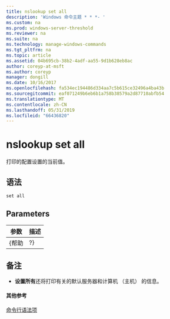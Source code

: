 ```yaml
---
title: nslookup set all
description: 'Windows 命令主题 * * *- '
ms.custom: na
ms.prod: windows-server-threshold
ms.reviewer: na
ms.suite: na
ms.technology: manage-windows-commands
ms.tgt_pltfrm: na
ms.topic: article
ms.assetid: 04b695cb-38b2-4adf-aa55-9d1b628eb8ac
author: coreyp-at-msft
ms.author: coreyp
manager: dongill
ms.date: 10/16/2017
ms.openlocfilehash: fa534ec194486d334aa7c5b615ce32496a4ba43b
ms.sourcegitcommit: eaf071249b6eb6b1a758b38579a2d87710abfb54
ms.translationtype: MT
ms.contentlocale: zh-CN
ms.lasthandoff: 05/31/2019
ms.locfileid: "66436820"
---
```

# <a name="nslookup-set-all"></a>nslookup set all



打印的配置设置的当前值。

## <a name="syntax"></a>语法

```
set all 
```

## <a name="parameters"></a>Parameters

| 参数 | 描述 |
|-----------|-------------|
|   {帮助   |     ?}      |

## <a name="remarks"></a>备注

-   **设置所有**还将打印有关的默认服务器和计算机 （主机） 的信息。

#### <a name="additional-references"></a>其他参考

[命令行语法项](command-line-syntax-key.md)